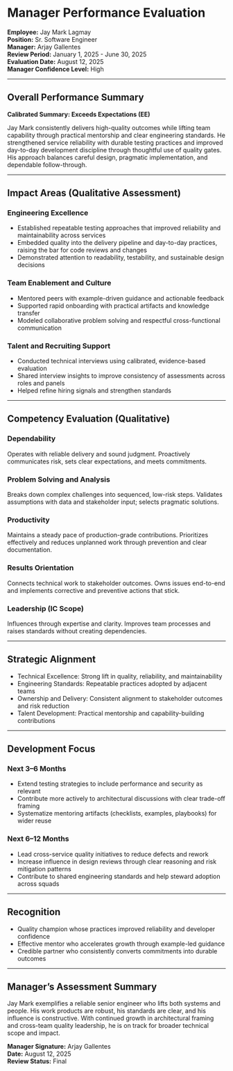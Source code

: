 # Manager Performance Evaluation

**Employee:** Jay Mark Lagmay  
**Position:** Sr. Software Engineer  
**Manager:** Arjay Gallentes  
**Review Period:** January 1, 2025 - June 30, 2025  
**Evaluation Date:** August 12, 2025  
**Manager Confidence Level:** High

---

## Overall Performance Summary

**Calibrated Summary: Exceeds Expectations (EE)**

Jay Mark consistently delivers high-quality outcomes while lifting team capability through practical mentorship and clear engineering standards. He strengthened service reliability with durable testing practices and improved day-to-day development discipline through thoughtful use of quality gates. His approach balances careful design, pragmatic implementation, and dependable follow-through.

---

## Impact Areas (Qualitative Assessment)

### Engineering Excellence
- Established repeatable testing approaches that improved reliability and maintainability across services
- Embedded quality into the delivery pipeline and day-to-day practices, raising the bar for code reviews and changes
- Demonstrated attention to readability, testability, and sustainable design decisions

### Team Enablement and Culture
- Mentored peers with example-driven guidance and actionable feedback
- Supported rapid onboarding with practical artifacts and knowledge transfer
- Modeled collaborative problem solving and respectful cross-functional communication

### Talent and Recruiting Support
- Conducted technical interviews using calibrated, evidence-based evaluation
- Shared interview insights to improve consistency of assessments across roles and panels
- Helped refine hiring signals and strengthen standards

---

## Competency Evaluation (Qualitative)

### Dependability
Operates with reliable delivery and sound judgment. Proactively communicates risk, sets clear expectations, and meets commitments.

### Problem Solving and Analysis
Breaks down complex challenges into sequenced, low-risk steps. Validates assumptions with data and stakeholder input; selects pragmatic solutions.

### Productivity
Maintains a steady pace of production-grade contributions. Prioritizes effectively and reduces unplanned work through prevention and clear documentation.

### Results Orientation
Connects technical work to stakeholder outcomes. Owns issues end-to-end and implements corrective and preventive actions that stick.

### Leadership (IC Scope)
Influences through expertise and clarity. Improves team processes and raises standards without creating dependencies.

---

## Strategic Alignment
- Technical Excellence: Strong lift in quality, reliability, and maintainability
- Engineering Standards: Repeatable practices adopted by adjacent teams
- Ownership and Delivery: Consistent alignment to stakeholder outcomes and risk reduction
- Talent Development: Practical mentorship and capability-building contributions

---

## Development Focus

### Next 3–6 Months
- Extend testing strategies to include performance and security as relevant
- Contribute more actively to architectural discussions with clear trade-off framing
- Systematize mentoring artifacts (checklists, examples, playbooks) for wider reuse

### Next 6–12 Months
- Lead cross-service quality initiatives to reduce defects and rework
- Increase influence in design reviews through clear reasoning and risk mitigation patterns
- Contribute to shared engineering standards and help steward adoption across squads

---

## Recognition
- Quality champion whose practices improved reliability and developer confidence
- Effective mentor who accelerates growth through example-led guidance
- Credible partner who consistently converts commitments into durable outcomes

---

## Manager’s Assessment Summary
Jay Mark exemplifies a reliable senior engineer who lifts both systems and people. His work products are robust, his standards are clear, and his influence is constructive. With continued growth in architectural framing and cross-team quality leadership, he is on track for broader technical scope and impact.

**Manager Signature:** Arjay Gallentes  
**Date:** August 12, 2025  
**Review Status:** Final
